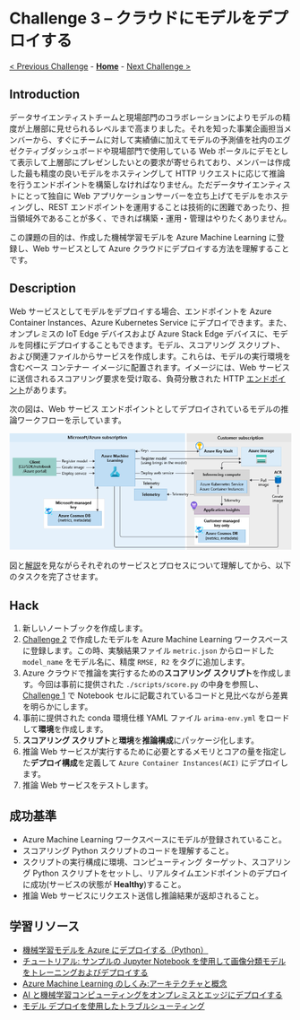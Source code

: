 # Challenge 3 – クラウドにモデルをデプロイする

[< Previous Challenge](./Challenge-02.md) - **[Home](./README.md)** - [Next Challenge >](./Challenge-04.md)

## Introduction
データサイエンティストチームと現場部門のコラボレーションによりモデルの精度が上層部に見せられるレベルまで高まりました。それを知った事業企画担当メンバーから、すぐにチームに対して実績値に加えてモデルの予測値を社内のエグゼクティブダッシュボードや現場部門で使用している Web ポータルにデモとして表示して上層部にプレゼンしたいとの要求が寄せられており、メンバーは作成した最も精度の良いモデルをホスティングして HTTP リクエストに応じて推論を行うエンドポイントを構築しなければなりません。ただデータサイエンティストにとって独自に Web アプリケーションサーバーを立ち上げてモデルをホスティングし、REST エンドポイントを運用することは技術的に困難であったり、担当領域外であることが多く、できれば構築・運用・管理はやりたくありません。

この課題の目的は、作成した機械学習モデルを Azure Machine Learning に登録し、Web サービスとして Azure クラウドにデプロイする方法を理解することです。

## Description

Web サービスとしてモデルをデプロイする場合、エンドポイントを Azure Container Instances、Azure Kubernetes Service にデプロイできます。また、オンプレミスの IoT Edge デバイスおよび Azure Stack Edge デバイスに、モデルを同様にデプロイすることもできます。モデル、スコアリング スクリプト、および関連ファイルからサービスを作成します。これらは、モデルの実行環境を含むベース コンテナー イメージに配置されます。イメージには、Web サービスに送信されるスコアリング要求を受け取る、負荷分散された HTTP [エンドポイント](https://docs.microsoft.com/azure/machine-learning/concept-azure-machine-learning-architecture#endpoints)があります。

次の図は、Web サービス エンドポイントとしてデプロイされているモデルの推論ワークフローを示しています。

![モデルの推論ワークフロー](./images/003.png)

図と[解説](https://docs.microsoft.com/azure/machine-learning/concept-azure-machine-learning-architecture#web-service-endpoint)を見ながらそれぞれのサービスとプロセスについて理解してから、以下のタスクを完了させます。

## Hack
1. 新しいノートブックを作成します。
1. [Challenge 2](./Challenge-02.md) で作成したモデルを Azure Machine Learning ワークスペースに登録します。この時、実験結果ファイル `metric.json` からロードした `model_name` をモデル名に、精度 `RMSE, R2` をタグに追加します。
1. Azure クラウドで推論を実行するための**スコアリング スクリプト**を作成します。今回は事前に提供された `./scripts/score.py` の中身を参照し、[Challenge 1](./Challenge-01.md) で Notebook セルに記載されているコードと見比べながら差異を明らかにします。
1. 事前に提供された conda 環境仕様 YAML ファイル `arima-env.yml` をロードして**環境**を作成します。
1. **スコアリング スクリプト**と**環境**を**推論構成**にパッケージ化します。
1. 推論 Web サービスが実行するために必要とするメモリとコアの量を指定した**デプロイ構成**を定義して `Azure Container Instances(ACI)` にデプロイします。
1. 推論 Web サービスをテストします。


## 成功基準
- Azure Machine Learning ワークスペースにモデルが登録されていること。
- スコアリング Python スクリプトのコードを理解すること。
- スクリプトの実行構成に環境、コンピューティング ターゲット、スコアリング Python スクリプトをセットし、リアルタイムエンドポイントのデプロイに成功(サービスの状態が **Healthy**)すること。
- 推論 Web サービスにリクエスト送信し推論結果が返却されること。


## 学習リソース
 - [機械学習モデルを Azure にデプロイする（Python）](https://docs.microsoft.com/azure/machine-learning/how-to-deploy-and-where?tabs=python)
 - [チュートリアル: サンプルの Jupyter Notebook を使用して画像分類モデルをトレーニングおよびデプロイする](https://docs.microsoft.com/azure/machine-learning/tutorial-train-deploy-notebook)
 - [Azure Machine Learning のしくみ:アーキテクチャと概念](https://docs.microsoft.com/azure/machine-learning/concept-azure-machine-learning-architecture)
 - [AI と機械学習コンピューティングをオンプレミスとエッジにデプロイする](https://docs.microsoft.com/azure/architecture/hybrid/deploy-ai-ml-azure-stack-edge)
 - [モデル デプロイを使用したトラブルシューティング](https://docs.microsoft.com/azure/machine-learning/how-to-troubleshoot-deployment-local#debug-locall)